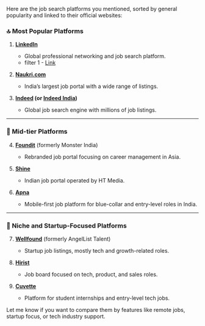 Here are the job search platforms you mentioned, sorted by general popularity and linked to their official websites:

### 🔝 Most Popular Platforms

1. **[LinkedIn](https://www.linkedin.com/)**

   * Global professional networking and job search platform.
   * filter 1 - [Link](https://www.linkedin.com/jobs/search/?currentJobId=4201916948&distance=25&f_E=1%2C2%2C3&f_PP=105556991&f_TPR=r604800&geoId=102713980&keywords=nodejs&origin=JOB_SEARCH_PAGE_JOB_FILTER&sortBy=R&spellCorrectionEnabled=true)

2. **[Naukri.com](https://www.naukri.com/)**

   * India’s largest job portal with a wide range of listings.

3. **[Indeed](https://www.indeed.com/) (or [Indeed India](https://www.indeed.co.in/))**

   * Global job search engine with millions of job listings.

---

### 🔹 Mid-tier Platforms

4. **[Foundit](https://www.foundit.in/)** (formerly Monster India)

   * Rebranded job portal focusing on career management in Asia.

5. **[Shine](https://www.shine.com/)**

   * Indian job portal operated by HT Media.

6. **[Apna](https://apna.co/)**

   * Mobile-first job platform for blue-collar and entry-level roles in India.

---

### 🎯 Niche and Startup-Focused Platforms

7. **[Wellfound](https://wellfound.com/)** (formerly AngelList Talent)

   * Startup job listings, mostly tech and growth-related roles.

8. **[Hirist](https://www.hirist.com/)**

   * Job board focused on tech, product, and sales roles.

9. **[Cuvette](https://www.cuvette.tech/)**

   * Platform for student internships and entry-level tech jobs.

Let me know if you want to compare them by features like remote jobs, startup focus, or tech industry support.
